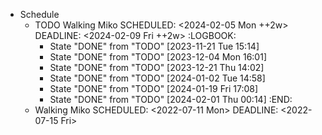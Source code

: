 - Schedule
	- TODO Walking Miko 
	  SCHEDULED: <2024-02-05 Mon ++2w>
	  DEADLINE: <2024-02-09 Fri ++2w>
	  :LOGBOOK:
	  * State "DONE" from "TODO" [2023-11-21 Tue 15:14]
	  * State "DONE" from "TODO" [2023-12-04 Mon 16:01]
	  * State "DONE" from "TODO" [2023-12-21 Thu 14:02]
	  * State "DONE" from "TODO" [2024-01-02 Tue 14:58]
	  * State "DONE" from "TODO" [2024-01-19 Fri 17:08]
	  * State "DONE" from "TODO" [2024-02-01 Thu 00:14]
	  :END:
	- Walking Miko
	  SCHEDULED: <2022-07-11 Mon>
	  DEADLINE: <2022-07-15 Fri>